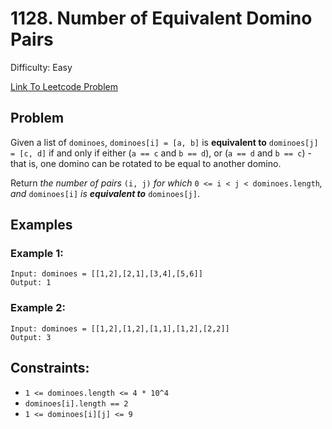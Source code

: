 # 1128. Number of Equivalent Domino Pairs
Difficulty: Easy

[Link To Leetcode Problem](https://leetcode.com/problems/number-of-equivalent-domino-pairs/)

## Problem
Given a list of `dominoes`, `dominoes[i] = [a, b]` is **equivalent to** `dominoes[j] = [c, d]` if and only if either (`a == c` and `b == d`), or (`a == d` and `b == c`) - that is, one domino can be rotated to be equal to another domino.

Return *the number of pairs* `(i, j)` *for which* `0 <= i < j < dominoes.length`*, and* `dominoes[i]` *is **equivalent to*** `dominoes[j]`.

## Examples
### Example 1:
```
Input: dominoes = [[1,2],[2,1],[3,4],[5,6]]
Output: 1
```
### Example 2:
```
Input: dominoes = [[1,2],[1,2],[1,1],[1,2],[2,2]]
Output: 3
```

## Constraints:
- `1 <= dominoes.length <= 4 * 10^4`
- `dominoes[i].length == 2`
- `1 <= dominoes[i][j] <= 9`